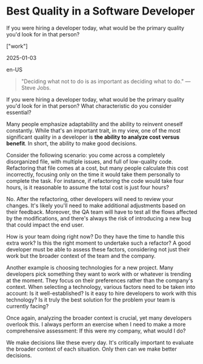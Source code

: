 # Best Quality in a Software Developer

If you were hiring a developer today, what would be the primary quality you'd look for in that person?

["work"]

2025-01-03

en-US

> "Deciding what not to do is as important as deciding what to do." — Steve Jobs.

If you were hiring a developer today, what would be the primary quality you'd look for in that person? What characteristic do you consider essential?

Many people emphasize adaptability and the ability to reinvent oneself constantly. While that's an important trait, in my view, one of the most significant quality in a developer is <strong>the ability to analyze cost versus benefit</strong>. In short, the ability to make good decisions.

Consider the following scenario: you come across a completely disorganized file, with multiple issues, and full of low-quality code. Refactoring that file comes at a cost, but many people calculate this cost incorrectly, focusing only on the time it would take them personally to complete the task. For instance, if refactoring the code would take four hours, is it reasonable to assume the total cost is just four hours?

No. After the refactoring, other developers will need to review your changes. It's likely you'll need to make additional adjustments based on their feedback. Moreover, the QA team will have to test all the flows affected by the modifications, and there's always the risk of introducing a new bug that could impact the end user.

How is your team doing right now? Do they have the time to handle this extra work? Is this the right moment to undertake such a refactor? A good developer must be able to assess these factors, considering not just their work but the broader context of the team and the company.

Another example is choosing technologies for a new project. Many developers pick something they want to work with or whatever is trending at the moment. They focus on their preferences rather than the company's context. When selecting a technology, various factors need to be taken into account: Is it well-established? Is it easy to hire developers to work with this technology? Is it truly the best solution for the problem your team is currently facing?

Once again, analyzing the broader context is crucial, yet many developers overlook this. I always perform an exercise when I need to make a more comprehensive assessment: If this were my company, what would I do?

We make decisions like these every day. It's critically important to evaluate the broader context of each situation. Only then can we make better decisions.
